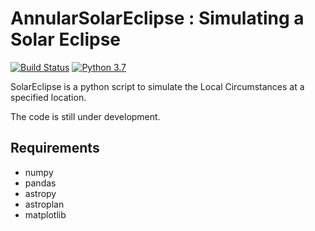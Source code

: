 # AnnularSolarEclipse : Simulating a Solar Eclipse #

[![Build Status](https://img.shields.io/badge/release-0.1-orange)](https://github.com/sPaMFouR/NightSkyPlan)
[![Python 3.7](https://img.shields.io/badge/python-3.7.2-brightgreen.svg)](https://www.python.org/downloads/release/python-372/)

SolarEclipse is a python script to simulate the Local Circumstances at a specified location.

The code is still under development.

<!Authors
-------

* **Avinash Singh** (IIA, Bengaluru)

-->
Requirements
-------

- numpy
- pandas
- astropy
- astroplan
- matplotlib

